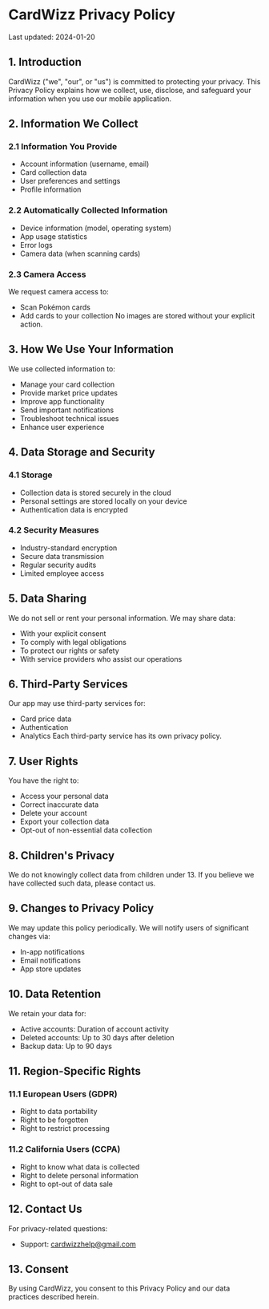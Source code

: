 # CardWizz Privacy Policy

Last updated: 2024-01-20

## 1. Introduction

CardWizz ("we", "our", or "us") is committed to protecting your privacy. This Privacy Policy explains how we collect, use, disclose, and safeguard your information when you use our mobile application.

## 2. Information We Collect

### 2.1 Information You Provide
- Account information (username, email)
- Card collection data
- User preferences and settings
- Profile information

### 2.2 Automatically Collected Information
- Device information (model, operating system)
- App usage statistics
- Error logs
- Camera data (when scanning cards)

### 2.3 Camera Access
We request camera access to:
- Scan Pokémon cards
- Add cards to your collection
No images are stored without your explicit action.

## 3. How We Use Your Information

We use collected information to:
- Manage your card collection
- Provide market price updates
- Improve app functionality
- Send important notifications
- Troubleshoot technical issues
- Enhance user experience

## 4. Data Storage and Security

### 4.1 Storage
- Collection data is stored securely in the cloud
- Personal settings are stored locally on your device
- Authentication data is encrypted

### 4.2 Security Measures
- Industry-standard encryption
- Secure data transmission
- Regular security audits
- Limited employee access

## 5. Data Sharing

We do not sell or rent your personal information. We may share data:
- With your explicit consent
- To comply with legal obligations
- To protect our rights or safety
- With service providers who assist our operations

## 6. Third-Party Services

Our app may use third-party services for:
- Card price data
- Authentication
- Analytics
Each third-party service has its own privacy policy.

## 7. User Rights

You have the right to:
- Access your personal data
- Correct inaccurate data
- Delete your account
- Export your collection data
- Opt-out of non-essential data collection

## 8. Children's Privacy

We do not knowingly collect data from children under 13. If you believe we have collected such data, please contact us.

## 9. Changes to Privacy Policy

We may update this policy periodically. We will notify users of significant changes via:
- In-app notifications
- Email notifications
- App store updates

## 10. Data Retention

We retain your data for:
- Active accounts: Duration of account activity
- Deleted accounts: Up to 30 days after deletion
- Backup data: Up to 90 days

## 11. Region-Specific Rights

### 11.1 European Users (GDPR)
- Right to data portability
- Right to be forgotten
- Right to restrict processing

### 11.2 California Users (CCPA)
- Right to know what data is collected
- Right to delete personal information
- Right to opt-out of data sale

## 12. Contact Us

For privacy-related questions:
- Support: cardwizzhelp@gmail.com

## 13. Consent

By using CardWizz, you consent to this Privacy Policy and our data practices described herein.
